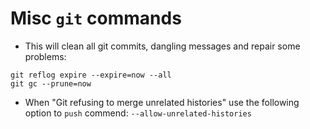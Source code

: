
# Misc `git` commands


* This will clean all git commits, dangling messages and repair some problems:

```
git reflog expire --expire=now --all
git gc --prune=now
```

* When "Git refusing to merge unrelated histories" use the following option to `push` commend: `--allow-unrelated-histories`




